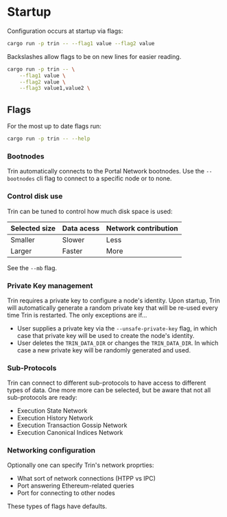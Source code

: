# Startup

Configuration occurs at startup via flags:

```sh
cargo run -p trin -- --flag1 value --flag2 value
```
Backslashes allow flags to be on new lines for easier reading.
```sh
cargo run -p trin -- \
    --flag1 value \
    --flag2 value \
    --flag3 value1,value2 \
```

## Flags

For the most up to date flags run:

```sh
cargo run -p trin -- --help
```
### Bootnodes

Trin automatically connects to the Portal Network bootnodes.
Use the `--bootnodes` cli flag to connect to a specific node
or to none.

### Control disk use

Trin can be tuned to control how much disk space is used:

|Selected size|Data acess|Network contribution|
|-|-|-|
|Smaller|Slower|Less|
|Larger|Faster|More|

See the `--mb` flag.


### Private Key management

Trin requires a private key to configure a node's identity. Upon startup,
Trin will automatically generate a random private key that will be re-used
every time Trin is restarted. The only exceptions are if...
- User supplies a private key via the `--unsafe-private-key` flag, in which
  case that private key will be used to create the node's identity.
- User deletes the `TRIN_DATA_DIR` or changes the `TRIN_DATA_DIR`. In which 
  case a new private key will be randomly generated and used.

### Sub-Protocols

Trin can connect to different sub-protocols to have access to
different types of data. One more more can be selected, but be aware
that not all sub-protocols are ready:

- Execution State Network
- Execution History Network
- Execution Transaction Gossip Network
- Execution Canonical Indices Network

### Networking configuration

Optionally one can specify Trin's network proprties:
- What sort of network connections (HTPP vs IPC)
- Port answering Ethereum-related queries
- Port for connecting to other nodes

These types of flags have defaults.